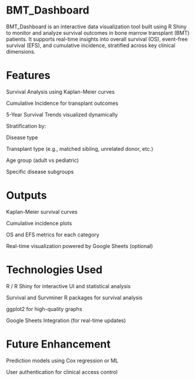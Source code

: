 # BMT_Dashboard
BMT_Dashboard is an interactive data visualization tool built using R Shiny to monitor and analyze survival outcomes in bone marrow transplant (BMT) patients. It supports real-time insights into overall survival (OS), event-free survival (EFS), and cumulative incidence, stratified across key clinical dimensions.

# Features
Survival Analysis using Kaplan-Meier curves

Cumulative Incidence for transplant outcomes

5-Year Survival Trends visualized dynamically

Stratification by:

Disease type

Transplant type (e.g., matched sibling, unrelated donor, etc.)

Age group (adult vs pediatric)

Specific disease subgroups

# Outputs
Kaplan-Meier survival curves

Cumulative incidence plots

OS and EFS metrics for each category

Real-time visualization powered by Google Sheets (optional)

# Technologies Used
R / R Shiny for interactive UI and statistical analysis

Survival and Survminer R packages for survival analysis

ggplot2 for high-quality graphs

Google Sheets Integration (for real-time updates)

# Future Enhancement

Prediction models using Cox regression or ML

User authentication for clinical access control
